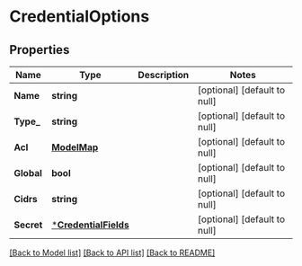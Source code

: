 # CredentialOptions

## Properties
Name | Type | Description | Notes
------------ | ------------- | ------------- | -------------
**Name** | **string** |  | [optional] [default to null]
**Type_** | **string** |  | [optional] [default to null]
**Acl** | [**ModelMap**](interface{}.md) |  | [optional] [default to null]
**Global** | **bool** |  | [optional] [default to null]
**Cidrs** | **string** |  | [optional] [default to null]
**Secret** | [***CredentialFields**](CredentialFields.md) |  | [optional] [default to null]

[[Back to Model list]](../README.md#documentation-for-models) [[Back to API list]](../README.md#documentation-for-api-endpoints) [[Back to README]](../README.md)

